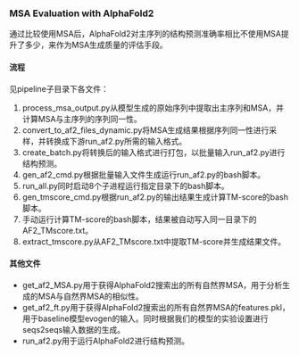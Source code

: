 ### MSA Evaluation with AlphaFold2

通过比较使用MSA后，AlphaFold2对主序列的结构预测准确率相比不使用MSA提升了多少，来作为MSA生成质量的评估手段。

#### 流程
见pipeline子目录下各文件：

1. process_msa_output.py从模型生成的原始序列中提取出主序列和MSA，并计算MSA与主序列的序列同一性。
2. convert_to_af2_files_dynamic.py将MSA生成结果根据序列同一性进行采样，并转换成下游run_af2.py所需的输入格式。
3. create_batch.py将转换后的输入格式进行打包，以批量输入run_af2.py进行结构预测。
4. gen_af2_cmd.py根据批量输入文件生成运行run_af2.py的bash脚本。
5. run_all.py同时启动8个子进程运行指定目录下的bash脚本。
6. gen_tmscore_cmd.py根据run_af2.py的输出结果生成计算TM-score的bash脚本。
7. 手动运行计算TM-score的bash脚本，结果被自动写入同一目录下的AF2_TMscore.txt。
8. extract_tmscore.py从AF2_TMscore.txt中提取TM-score并生成结果文件。

#### 其他文件
- get_af2_MSA.py用于获得AlphaFold2搜索出的所有自然界MSA，用于分析生成的MSA与自然界MSA的相似性。
- get_af2_ft.py用于获得AlphaFold2搜索出的所有自然界MSA的features.pkl，用于baseline模型evogen的输入。同时根据我们的模型的实验设置进行seqs2seqs输入数据的生成。
- run_af2.py用于运行AlphaFold2进行结构预测。